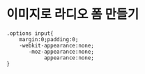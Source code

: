 # 이미지로 라디오 폼 만들기
	.options input{
	    margin:0;padding:0;
	    -webkit-appearance:none;
	       -moz-appearance:none;
	            appearance:none;
	}
